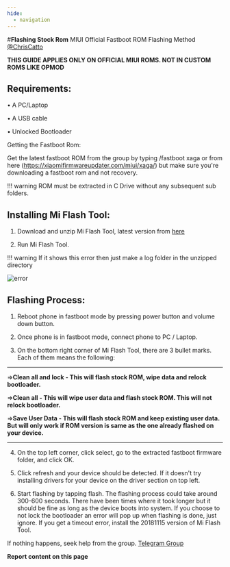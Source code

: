 ```yaml
---
hide:
  - navigation
---
```

#**Flashing Stock Rom**
MIUI Official Fastboot ROM Flashing Method
[@ChrisCatto](https://t.me/ChrisCatto)

**THIS GUIDE APPLIES ONLY ON OFFICIAL MIUI ROMS. NOT IN CUSTOM ROMS LIKE OPMOD**

## Requirements:

• A PC/Laptop

• A USB cable

• Unlocked Bootloader

Getting the Fastboot Rom:

Get the latest fastboot ROM from the group by typing /fastboot xaga or from here (https://xiaomifirmwareupdater.com/miui/xaga/) but make sure you're downloading a fastboot rom and not recovery.

!!! warning
    ROM must be extracted in C Drive without any subsequent sub folders.

## Installing Mi Flash Tool:

1. Download and unzip Mi Flash Tool, latest version from [here](https://xiaomiflashtool.com/)

2. Run Mi Flash Tool.

!!! warning
    If it shows this error then just make a log folder in the unzipped directory

![error ](https://xiaomi.eu/community/attachments/miflash-install-message-1-png.48046/)

## Flashing Process:

1. Reboot phone in fastboot mode by pressing power button and volume down button. 

2. Once phone is in fastboot mode, connect phone to PC / Laptop.

3. On the bottom right corner of Mi Flash Tool, there are 3 bullet marks. Each of them means the following:

***
=>**Clean all and lock - This will flash stock ROM, wipe data and relock bootloader.** 

=>**Clean all - This will wipe user data and flash stock ROM. This will not relock bootloader.** 

=>**Save User Data - This will flash stock ROM and keep existing user data. But will only work if ROM version is same as the one already flashed on your device.**

***

4. On the top left corner, click select, go to the extracted fastboot firmware folder, and click OK. 

5. Click refresh and your device should be detected. If it doesn't try installing drivers for your device on the driver section on top left.

6. Start flashing by tapping flash. The flashing process could take around 300-600 seconds. There have been times where it took longer but it should be fine as long as the device boots into system. If you choose to not lock the bootloader an error will pop up when flashing is done, just ignore. If you get a timeout error, install the 20181115 version of Mi Flash Tool.

If nothing happens, seek help from the group. 
[Telegram Group](https://t.me/XAGASupport)


**Report content on this page**
